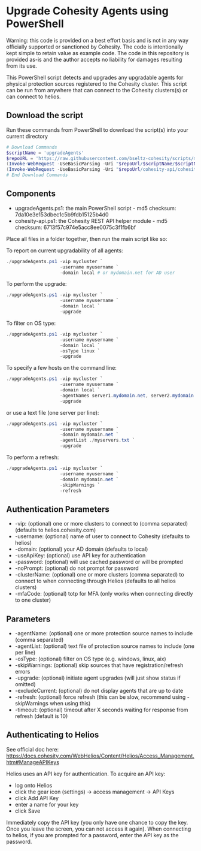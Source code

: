 # Upgrade Cohesity Agents using PowerShell

Warning: this code is provided on a best effort basis and is not in any way officially supported or sanctioned by Cohesity. The code is intentionally kept simple to retain value as example code. The code in this repository is provided as-is and the author accepts no liability for damages resulting from its use.

This PowerShell script detects and upgrades any upgradable agents for physical protection sources registered to the Cohesity cluster. This script can be run from anywhere that can connect to the Cohesity clusters(s) or can connect to helios.

## Download the script

Run these commands from PowerShell to download the script(s) into your current directory

```powershell
# Download Commands
$scriptName = 'upgradeAgents'
$repoURL = 'https://raw.githubusercontent.com/bseltz-cohesity/scripts/master/powershell'
(Invoke-WebRequest -UseBasicParsing -Uri "$repoUrl/$scriptName/$scriptName.ps1").content | Out-File "$scriptName.ps1"; (Get-Content "$scriptName.ps1") | Set-Content "$scriptName.ps1"
(Invoke-WebRequest -UseBasicParsing -Uri "$repoUrl/cohesity-api/cohesity-api.ps1").content | Out-File cohesity-api.ps1; (Get-Content cohesity-api.ps1) | Set-Content cohesity-api.ps1
# End Download Commands
```

## Components

* upgradeAgents.ps1: the main PowerShell script - md5 checksum: 7da10e3e153dbec1c5b9fdb15125b4d0
* cohesity-api.ps1: the Cohesity REST API helper module - md5 checksum: 6713f57c974e5acc8ee0075c3f1fb6bf

Place all files in a folder together, then run the main script like so:

To report on current upgradability of all agents:

```powershell
./upgradeAgents.ps1 -vip mycluster `
                    -username myusername `
                    -domain local # or mydomain.net for AD user
```

To perform the upgrade:

```powershell
./upgradeAgents.ps1 -vip mycluster `
                    -username myusername `
                    -domain local `
                    -upgrade
```

To filter on OS type:

```powershell
./upgradeAgents.ps1 -vip mycluster `
                    -username myusername `
                    -domain local `
                    -osType linux `
                    -upgrade
```

To specify a few hosts on the command line:

```powershell
./upgradeAgents.ps1 -vip mycluster `
                    -username myusername `
                    -domain local `
                    -agentNames server1.mydomain.net, server2.mydomain.net `
                    -upgrade
```

or use a text file (one server per line):

```powershell
./upgradeAgents.ps1 -vip mycluster `
                    -username myusername `
                    -domain mydomain.net `
                    -agentList ./myservers.txt `
                    -upgrade
```

To perform a refresh:

```powershell
./upgradeAgents.ps1 -vip mycluster `
                    -username myusername `
                    -domain mydomain.net `
                    -skipWarnings `
                    -refresh
```

## Authentication Parameters

* -vip: (optional) one or more clusters to connect to (comma separated) (defaults to helios.cohesity.com)
* -username: (optional) name of user to connect to Cohesity (defaults to helios)
* -domain: (optional) your AD domain (defaults to local)
* -useApiKey: (optional) use API key for authentication
* -password: (optional) will use cached password or will be prompted
* -noPrompt: (optional) do not prompt for password
* -clusterName: (optional) one or more clusters (comma separated) to connect to when connecting through Helios (defaults to all helios clusters)
* -mfaCode: (optional) totp for MFA (only works when connecting directly to one cluster)

## Parameters

* -agentName: (optional) one or more protection source names to include (comma separated)
* -agentList: (optional) text file of protection source names to include (one per line)
* -osType: (optional) filter on OS type (e.g. windows, linux, aix)
* -skipWarnings: (optional) skip sources that have registration/refresh errors
* -upgrade: (optional) initiate agent upgrades (will just show status if omitted)
* -excludeCurrent: (optional) do not display agents that are up to date
* -refresh: (optional) force refresh (this can be slow, recommend using -skipWarnings when using this)
* -timeout: (optional) timeout after X seconds waiting for response from refresh (default is 10)

## Authenticating to Helios

See official doc here: <https://docs.cohesity.com/WebHelios/Content/Helios/Access_Management.htm#ManageAPIKeys>

Helios uses an API key for authentication. To acquire an API key:

* log onto Helios
* click the gear icon (settings) -> access management -> API Keys
* click Add API Key
* enter a name for your key
* click Save

Immediately copy the API key (you only have one chance to copy the key. Once you leave the screen, you can not access it again). When connecting to helios, if you are prompted for a password, enter the API key as the password.
